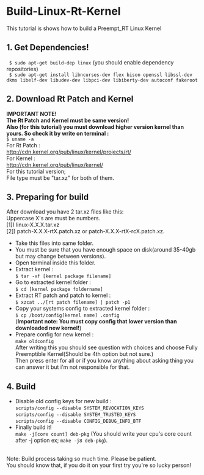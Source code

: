 # Build-Linux-Rt-Kernel
This tutorial is shows how to build a Preempt_RT Linux Kernel

## 1. Get Dependencies!
` $ sudo apt-get build-dep linux` (you should enable dependency repositories)<br>
` $ sudo apt-get install libncurses-dev flex bison openssl libssl-dev dkms libelf-dev libudev-dev libpci-dev libiberty-dev autoconf fakeroot`
## 2. Download Rt Patch and Kernel
**IMPORTANT NOTE!**</br>
**The Rt Patch and Kernel must be same version!**</br>
**Also (for this tutorial) you must download higher version kernel than yours. So check it by write on terminal :**</br>
`$ uname -a`</br>
For Rt Patch :</br>
http://cdn.kernel.org/pub/linux/kernel/projects/rt/</br>
For Kernel :<br>
http://cdn.kernel.org/pub/linux/kernel/</br>
For this tutorial version;</br>
File type must be "tar.xz" for both of them.</br>
## 3. Preparing for build
After download you have 2 tar.xz files like this:</br>
Uppercase X's are must be numbers.</br>
[1]) linux-X.X.X.tar.xz</br>
[2]) patch-X.X.X-rtX.patch.xz or patch-X.X.X-rtX-rcX.patch.xz.</br>
- Take this files into same folder.</br>
- You must be sure that you have enough space on disk(around 35-40gb but may change between versions).</br>
- Open terminal inside this folder.</br>
- Extract kernel : </br>
`$ tar -xf [kernel package filename]`</br>
- Go to extracted kernel folder : </br>
`$ cd [kernel package foldername]`</br>
- Extract RT patch and patch to kernel : </br>
`$ xzcat ../[rt patch filename] | patch -p1`</br>
- Copy your systems config to extracted kernel folder : </br>
`$ cp /boot/config[kernel name] .config` </br>
(**Important note: You must copy config that lower version than downloaded new kernel!**)</br>
- Prepare config for new kernel :</br>
`make oldconfig`</br>
After writing this you should see question with choices and choose Fully Preemptible Kernel(Should be 4th option but not sure.)</br>
Then press enter for all or if you know anything about asking thing you can answer it but i'm not responsible for that.</br>
## 4. Build
- Disable old config keys for new build :</br>
`scripts/config --disable SYSTEM_REVOCATION_KEYS`</br>
`scripts/config --disable SYSTEM_TRUSTED_KEYS`</br>
`scripts/config --disable CONFIG_DEBUG_INFO_BTF`</br>
- Finally build it!</br>
`make -j[core count] deb-pkg` (You should write your cpu's core count after -j option ex;  `make -j8 deb-pkg`).</br>
</br>
Note: Build process taking so much time. Please be patient. </br>
You should know that, if you do it on your first try you're so lucky person!<br>

